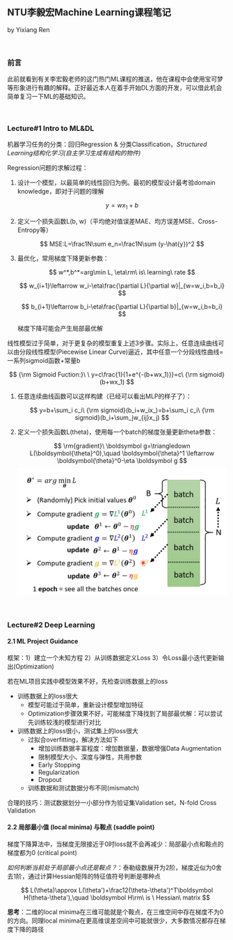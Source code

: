 ## NTU李毅宏Machine Learning课程笔记

by Yixiang Ren

<br/>

### 前言

此前就看到有关李宏毅老师的这门热门ML课程的推送，他在课程中会使用宝可梦等形象进行有趣的解释。正好最近本人在着手开始DL方面的开发，可以借此机会简单复习一下ML的基础知识。

<br/>

### Lecture#1 Intro to ML&DL

机器学习任务的分类：回归Regression & 分类Classification，*Structured Learning结构化学习(自主学习生成有结构的物件)*

Regression问题的求解过程：

1. 设计一个模型，以最简单的线性回归为例。最初的模型设计最考验domain knowledge，即对于问题的理解

   $$
   y=wx_1+b
   $$

2. 定义一个损失函数L(b, w)（平均绝对值误差MAE、均方误差MSE、Cross-Entropy等）

   $$
   MSE:L=\frac1N\sum e_n=\frac1N\sum (y-\hat{y})^2
   $$

3. 最优化，常用梯度下降更新参数：

   $$
   w^*,b^*=arg\min L, \eta\rm\ is\ learning\ rate
   $$

   $$
   w_{i+1}\leftarrow w_i-\eta\frac{\partial L}{\partial w}|_{w=w_i,b=b_i}
   $$

   $$
   b_{i+1}\leftarrow b_i-\eta\frac{\partial L}{\partial b}|_{w=w_i,b=b_i}
   $$

   梯度下降可能会产生局部最优解

   
线性模型过于简单，对于更复杂的模型重复上述3步骤。实际上，任意连续曲线可以由分段线性模型(Piecewise Linear Curve)逼近，其中任意一个分段线性曲线=一系列sigmoid函数+常量b

$$
{\rm Sigmoid Fuction:}\ \ y=c\frac{1}{1+e^{-(b+wx_1)}}=c\ {\rm sigmoid}(b+wx_1)
$$

1. 任意连续曲线函数可以这样构建（已经可以看出MLP的样子了）：

   $$
   y=b+\sum_i c_i\ {\rm sigmoid}(b_i+w_ix_)=b+\sum_i c_i\ {\rm sigmoid}(b_i+\sum_jw_{ij}x_j)
   $$

2. 定义一个损失函数L(theta)，使用每一个batch的梯度张量更新theta参数：

   $$
   \rm{gradient}\ \boldsymbol g=\triangledown L(\boldsymbol{\theta}^0),\quad \boldsymbol{\theta}^1 \leftarrow \boldsymbol{\theta}^0-\eta \boldsymbol g
   $$
   ![截屏2021-03-11 下午2.01.09.png](https://github.com/Invisible-bob/Invisible-bob.github.io/blob/master/images/ML_slide/%E6%88%AA%E5%B1%8F2021-03-11%20%E4%B8%8B%E5%8D%882.01.09.png?raw=true)



         
<br/>

### Lecture#2 Deep Learning

#### 2.1 ML Project Guidance

框架：1）建立一个未知方程   2）从训练数据定义Loss   3）令Loss最小迭代更新输出(Optimization)

若在ML项目实践中模型效果不好，先检查训练数据上的loss

- 训练数据上的loss很大
  - 模型可能过于简单，重新设计模型增加特征
  - Optimization步骤效果不好，可能梯度下降找到了局部最优解：可以尝试先训练较浅的模型进行对比
- 训练数据上的loss很小，测试集上的loss很大
  - 过拟合overfitting，解决方法如下
    - 增加训练数据丰富程度：增加数据量，数据增强Data Augmentation
    - 限制模型大小、深度与弹性，共用参数
    - Early Stopping
    - Regularization
    - Dropout
  - 训练数据和测试数据分布不同(mismatch)

合理的技巧：测试数据划分一小部分作为验证集Validation set，N-fold Cross Validation

#### 2.2 局部最小值 (local minima) 与鞍点 (saddle point)

梯度下降算法中，当梯度无限接近于0时loss就不会再减少：局部最小点和鞍点的梯度都为0 (critical point) 

*如何判断当前处于局部最小点还是鞍点？*：泰勒级数展开为2阶，梯度近似为0舍去1阶，通过计算Hessian矩阵的特征值符号判断是哪种点

$$
L(\theta)\approx L(\theta')+\frac12(\theta-\theta')^T\boldsymbol H(\theta-\theta'),\quad \boldsymbol H\rm\  is \ Hessian\ matrix
$$

**思考**：二维的local minima在三维可能就是个鞍点，在三维空间中存在梯度不为0的方向。同理local minima在更高维误差空间中可能就很少，大多数情况都存在梯度下降的路径






































